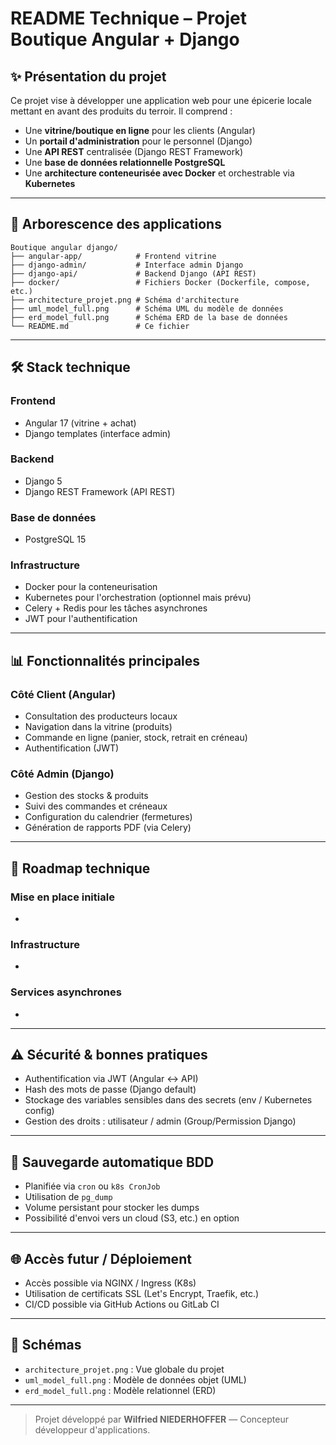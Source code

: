 # README Technique – Projet Boutique Angular + Django

## ✨ Présentation du projet

Ce projet vise à développer une application web pour une épicerie locale mettant en avant des produits du terroir. Il comprend :

- Une **vitrine/boutique en ligne** pour les clients (Angular)
- Un **portail d'administration** pour le personnel (Django)
- Une **API REST** centralisée (Django REST Framework)
- Une **base de données relationnelle PostgreSQL**
- Une **architecture conteneurisée avec Docker** et orchestrable via **Kubernetes**

---

## 📁 Arborescence des applications

```
Boutique angular django/
├── angular-app/            # Frontend vitrine
├── django-admin/           # Interface admin Django
├── django-api/             # Backend Django (API REST)
├── docker/                 # Fichiers Docker (Dockerfile, compose, etc.)
├── architecture_projet.png # Schéma d'architecture
├── uml_model_full.png      # Schéma UML du modèle de données
├── erd_model_full.png      # Schéma ERD de la base de données
└── README.md               # Ce fichier
```

---

## 🛠️ Stack technique

### Frontend

- Angular 17 (vitrine + achat)
- Django templates (interface admin)

### Backend

- Django 5
- Django REST Framework (API REST)

### Base de données

- PostgreSQL 15

### Infrastructure

- Docker pour la conteneurisation
- Kubernetes pour l'orchestration (optionnel mais prévu)
- Celery + Redis pour les tâches asynchrones
- JWT pour l'authentification

---

## 📊 Fonctionnalités principales

### Côté Client (Angular)

- Consultation des producteurs locaux
- Navigation dans la vitrine (produits)
- Commande en ligne (panier, stock, retrait en créneau)
- Authentification (JWT)

### Côté Admin (Django)

- Gestion des stocks & produits
- Suivi des commandes et créneaux
- Configuration du calendrier (fermetures)
- Génération de rapports PDF (via Celery)

---

## 🧱 Roadmap technique

### Mise en place initiale

-

### Infrastructure

-

### Services asynchrones

-

---

## ⚠️ Sécurité & bonnes pratiques

- Authentification via JWT (Angular <-> API)
- Hash des mots de passe (Django default)
- Stockage des variables sensibles dans des secrets (env / Kubernetes config)
- Gestion des droits : utilisateur / admin (Group/Permission Django)

---

## 📅 Sauvegarde automatique BDD

- Planifiée via `cron` ou `k8s CronJob`
- Utilisation de `pg_dump`
- Volume persistant pour stocker les dumps
- Possibilité d'envoi vers un cloud (S3, etc.) en option

---

## 🌐 Accès futur / Déploiement

- Accès possible via NGINX / Ingress (K8s)
- Utilisation de certificats SSL (Let's Encrypt, Traefik, etc.)
- CI/CD possible via GitHub Actions ou GitLab CI

---

## 📃 Schémas

- `architecture_projet.png` : Vue globale du projet
- `uml_model_full.png` : Modèle de données objet (UML)
- `erd_model_full.png` : Modèle relationnel (ERD)

---

> Projet développé par **Wilfried NIEDERHOFFER** — Concepteur développeur d'applications.

